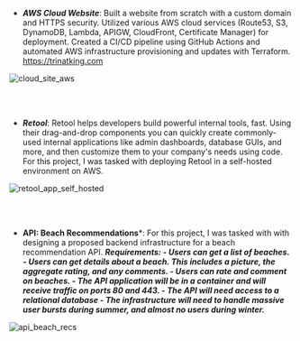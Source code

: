 - ***AWS Cloud Website***: Built a website from scratch with a custom domain and HTTPS security. Utilized various AWS cloud services (Route53, S3, DynamoDB, Lambda, APIGW, CloudFront, Certificate Manager) for deployment. Created a CI/CD pipeline using GitHub Actions and automated AWS infrastructure provisioning and updates with Terraform. https://trinatking.com


![cloud_site_aws](https://github.com/kingdevtk/architecture-diagrams/assets/61067769/de9eee05-dbe1-4d0f-b1fb-5bc2c2c4d892) 


<br>  
<br>


- ***Retool***: Retool helps developers build powerful internal tools, fast. Using their drag-and-drop components you can quickly create commonly-used internal applications like admin dashboards, database GUIs, and more, and then customize them to your company's needs using code. For this project, I was tasked with deploying Retool in a self-hosted environment on AWS. 

 ![retool_app_self_hosted](https://github.com/kingdevtk/architecture-diagrams/assets/61067769/73becbb5-e011-43b1-8989-72e1e951c0d1)


<br>  
<br>


- **API: Beach Recommendations***: For this project, I was tasked with with designing a proposed backend infrastructure for a beach recommendation API.
         ***Requirements:
          - Users can get a list of beaches.
          - Users can get details about a beach. This includes a picture, the aggregate rating, and any comments.
          - Users can rate and comment on beaches.
          - The API application will be in a container and will receive traffic on ports 80 and 443.
          - The API will need access to a relational database
          - The infrastructure will need to handle massive user bursts during summer, and almost no users during winter.***


![api_beach_recs](https://github.com/kingdevtk/architecture-diagrams/assets/61067769/8af272d0-87bd-4e64-bdb9-7496af2d32be)
